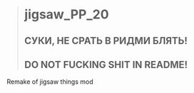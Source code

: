 > # jigsaw_PP_20
> ## СУКИ, НЕ СРАТЬ В РИДМИ БЛЯТЬ!
> ## DO NOT FUCKING SHIT IN README!
Remake of jigsaw things mod
